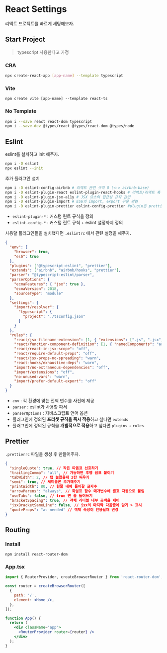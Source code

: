 # React Settings

리액트 프로젝트를 빠르게 세팅해보자.

## Start Project 

> typescript 사용한다고 가정
>

### CRA

```bash
npx create-react-app [app-name] --template typescript
```

### Vite

```
npm create vite [app-name] --template react-ts
```

### No Template

```bash
npm i --save react react-dom typescript
npm i --save-dev @types/react @types/react-dom @types/node
```

## Eslint

eslint를 설치하고 init 해주자.

```bash
npm i -D eslint
npx eslint --init
```

추가 플러그인 설치

```bash
npm i -D eslint-config-airbnb # 리액트 관련 규칙 O (<-> airbnb-base)
npm i -D eslint-plugin-react eslint-plugin-react-hooks # 리액트/리액트 훅 관련 규칙 관련
npm i -D eslint-plugin-jsx-a11y # JSX 요소의 접근성 규칙 관련
npm i -D eslint-plugin-import # ES6의 import, export 구문 관련
npm i -D eslint-plugin-prettier eslint-config-prettier #plugin은 prettier규칙을 eslint에 적용. config는 두 설정 중 충돌 나는 설정을 비활성화
```

- `eslint-plugin-*` : 커스텀 린트 규칙을 정의
- `eslint-config-*` : 커스텀 린트 규칙 + eslint 설정까지 정의

사용할 플러그인들을 설치했다면 `.eslintrc` 에서 관련 설정을 해주자.

```json
{
  "env": {
    "browser": true,
    "es6": true
  },
  "plugins": ["@typescript-eslint", "prettier"],
  "extends": ["airbnb", "airbnb/hooks", "prettier"],
  "parser": "@typescript-eslint/parser",
  "parserOptions": {
    "ecmaFeatures": { "jsx": true },
    "ecmaVersion": 2018,
    "sourceType": "module"
  },
  "settings": {
    "import/resolver": {
      "typescript": {
        "project": "./tsconfig.json"
      }
    }
  },
  "rules": {
    "react/jsx-filename-extension": [1, { "extensions": [".js", ".jsx", ".ts", ".tsx"] }],
    "react/function-component-definition": [1, { "namedComponents": "arrow-function" }],
    "react/react-in-jsx-scope": "off",
    "react/require-default-props": "off",
    "react/jsx-props-no-spreading": "warn",
    "react-hooks/exhaustive-deps": "warn",
    "import/no-extraneous-dependencies": "off",
    "import/extensions": "off",
    "no-unused-vars": "warn",
    "import/prefer-default-export": "off"
  }
}
```

- `env` : 각 환경에 맞는 전역 변수를 사전에 제공
- `parser` : eslint가 사용할 파서
- `parserOptions` : 자바스크립트 언어 옵션
- 플러그인에 정의된 **프리셋 규칙을 즉시 적용**하고 싶다면 `extends`
- 플러그인에 정의된 규칙을 **개별적으로 적용**하고 싶다면 `plugins` + `rules`

## Prettier

`.prettierrc` 파일을 생성 후 만들어주자.

```json
{
  "singleQuote": true, // 작은 따옴표 선호하기
  "trailingComma": "all", // 가능하면 후행 쉼표 붙이기
  "tabWidth": 2, // 탭 눌렀을때 2칸 띄우기
  "semi": true, // 세미콜론 추가해주기
  "printWidth": 80, // 한줄 내에 들어갈 글자수
  "arrowParens": "always", // 화살표 함수 매개변수에 괄호 자동으로 붙임
  "useTabs": false, // true 면 줄 들여쓰기
  "bracketSpacing": true, // 객체 리터럴 내부 공백을 제어
  "jsxBracketSameLine": false, // jsx의 마지막 다음줄에 닫기 > 표시
  "quoteProps": "as-needed" // 객체 속성이 인용될때 변경
}
```

## Routing

### Install 

```
npm install react-router-dom
```

### App.tsx

```jsx
import { RouterProvider, createBrowserRouter } from 'react-router-dom';

const router = createBrowserRouter([
  {
    path: '/',
    element: <Home />,
  },
]);

function App() {
  return (
    <div className="app">
      <RouterProvider router={router} />
    </div>
  );
}
```
